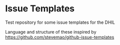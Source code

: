 # Issue Templates

Test repository for some issue templates for the DHIL

Language and structure of these inspired by https://github.com/stevemao/github-issue-templates
